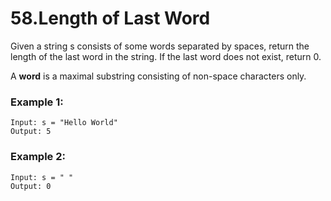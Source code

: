 # 58.Length of Last Word
Given a string s consists of some words separated by spaces, return the length of the last word in the string. If the last word does not exist, return 0.

A **word** is a maximal substring consisting of non-space characters only.

### Example 1:
``` 
Input: s = "Hello World"
Output: 5
```
### Example 2:
``` 
Input: s = " "
Output: 0
```
